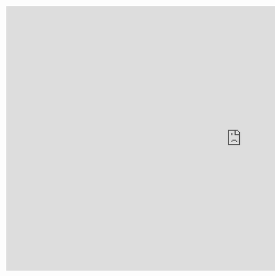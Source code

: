 <iframe width="1280" height="721" src="https://www.youtube.com/embed/9EoqLdmZCTU" title="Comprendre le clustering (et le load balancing) en 6 minutes" frameborder="0" allow="accelerometer; autoplay; clipboard-write; encrypted-media; gyroscope; picture-in-picture; web-share" allowfullscreen></iframe>